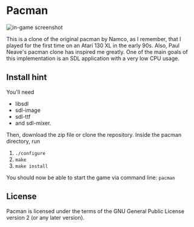 Pacman
======

![in-game screenshot](https://libregamewiki.org/images/1/18/Pacman.png "in-game screenshot")

This is a clone of the original pacman by Namco, as I remember, that I played for the first time on an Atari 130 XL in the early 90s.
Also, Paul Neave's pacman clone has inspired me greatly.
One of the main goals of this implementation is an SDL application with a very low CPU usage.


## Install hint ##
You'll need
* libsdl
* sdl-image
* sdl-ttf
* and sdl-mixer.

Then, download the zip file or clone the repository. Inside the pacman directory, run
1. `./configure`
2. `make`
3. `make install`

You should now be able to start the game via command line: `pacman`


## License ##
Pacman is licensed under the terms of the GNU General Public License version 2 (or any later version).
